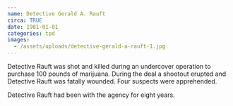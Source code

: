 ```yaml
---
name: Detective Gerald A. Rauft
circa: TRUE
date: 1981-01-01
categories: tpd
images:
  - /assets/uploads/detective-gerald-a-rauft-1.jpg
---
```


Detective Rauft was shot and killed during an undercover operation to purchase 100 pounds of marijuana. During the deal a shootout erupted and Detective Rauft was fatally wounded. Four suspects were apprehended.

Detective Rauft had been with the agency for eight years.

